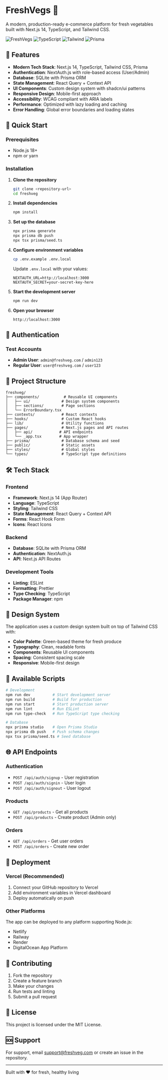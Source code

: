 # FreshVegs 🥕

A modern, production-ready e-commerce platform for fresh vegetables built with Next.js 14, TypeScript, and Tailwind CSS.

![FreshVegs](https://img.shields.io/badge/Next.js-14-black) ![TypeScript](https://img.shields.io/badge/TypeScript-5-blue) ![Tailwind](https://img.shields.io/badge/Tailwind-3-cyan) ![Prisma](https://img.shields.io/badge/Prisma-5-green)

## 🌟 Features

- **Modern Tech Stack**: Next.js 14, TypeScript, Tailwind CSS, Prisma
- **Authentication**: NextAuth.js with role-based access (User/Admin)
- **Database**: SQLite with Prisma ORM
- **State Management**: React Query + Context API
- **UI Components**: Custom design system with shadcn/ui patterns
- **Responsive Design**: Mobile-first approach
- **Accessibility**: WCAG compliant with ARIA labels
- **Performance**: Optimized with lazy loading and caching
- **Error Handling**: Global error boundaries and loading states

## 🚀 Quick Start

### Prerequisites

- Node.js 18+
- npm or yarn

### Installation

1. **Clone the repository**

   ```bash
   git clone <repository-url>
   cd freshveg
   ```

2. **Install dependencies**

   ```bash
   npm install
   ```

3. **Set up the database**

   ```bash
   npx prisma generate
   npx prisma db push
   npx tsx prisma/seed.ts
   ```

4. **Configure environment variables**

   ```bash
   cp .env.example .env.local
   ```

   Update `.env.local` with your values:

   ```env
   NEXTAUTH_URL=http://localhost:3000
   NEXTAUTH_SECRET=your-secret-key-here
   ```

5. **Start the development server**

   ```bash
   npm run dev
   ```

6. **Open your browser**
   ```
   http://localhost:3000
   ```

## 🔐 Authentication

### Test Accounts

- **Admin User**: `admin@freshveg.com` / `admin123`
- **Regular User**: `user@freshveg.com` / `user123`

## 📁 Project Structure

```
freshveg/
├── components/           # Reusable UI components
│   ├── ui/              # Design system components
│   ├── sections/        # Page sections
│   └── ErrorBoundary.tsx
├── contexts/            # React contexts
├── hooks/               # Custom React hooks
├── lib/                 # Utility functions
├── pages/               # Next.js pages and API routes
│   ├── api/            # API endpoints
│   └── _app.tsx        # App wrapper
├── prisma/              # Database schema and seed
├── public/              # Static assets
├── styles/              # Global styles
└── types/               # TypeScript type definitions
```

## 🛠️ Tech Stack

### Frontend

- **Framework**: Next.js 14 (App Router)
- **Language**: TypeScript
- **Styling**: Tailwind CSS
- **State Management**: React Query + Context API
- **Forms**: React Hook Form
- **Icons**: React Icons

### Backend

- **Database**: SQLite with Prisma ORM
- **Authentication**: NextAuth.js
- **API**: Next.js API Routes

### Development Tools

- **Linting**: ESLint
- **Formatting**: Prettier
- **Type Checking**: TypeScript
- **Package Manager**: npm

## 🎨 Design System

The application uses a custom design system built on top of Tailwind CSS with:

- **Color Palette**: Green-based theme for fresh produce
- **Typography**: Clean, readable fonts
- **Components**: Reusable UI components
- **Spacing**: Consistent spacing scale
- **Responsive**: Mobile-first design

## 🔧 Available Scripts

```bash
# Development
npm run dev          # Start development server
npm run build        # Build for production
npm run start        # Start production server
npm run lint         # Run ESLint
npm run type-check   # Run TypeScript type checking

# Database
npx prisma studio    # Open Prisma Studio
npx prisma db push   # Push schema changes
npx tsx prisma/seed.ts # Seed database
```

## 🌐 API Endpoints

### Authentication

- `POST /api/auth/signup` - User registration
- `POST /api/auth/signin` - User login
- `POST /api/auth/signout` - User logout

### Products

- `GET /api/products` - Get all products
- `POST /api/products` - Create product (Admin only)

### Orders

- `GET /api/orders` - Get user orders
- `POST /api/orders` - Create new order

## 🚀 Deployment

### Vercel (Recommended)

1. Connect your GitHub repository to Vercel
2. Add environment variables in Vercel dashboard
3. Deploy automatically on push

### Other Platforms

The app can be deployed to any platform supporting Node.js:

- Netlify
- Railway
- Render
- DigitalOcean App Platform

## 🤝 Contributing

1. Fork the repository
2. Create a feature branch
3. Make your changes
4. Run tests and linting
5. Submit a pull request

## 📝 License

This project is licensed under the MIT License.

## 🆘 Support

For support, email support@freshveg.com or create an issue in the repository.

---

Built with ❤️ for fresh, healthy living
